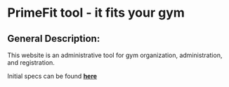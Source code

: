# PrimeFit tool - it fits your gym
## General Description:
This website is an administrative tool for gym organization, administration, and registration.

Initial specs can be found [**here**](https://github.com/dragosremetea/PrimeFit/blob/main/PrimeFit%20tool%20specs.docx)
